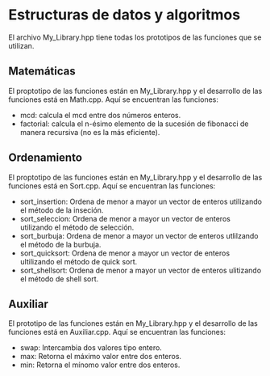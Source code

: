 # Estructuras de datos y algoritmos

El archivo My_Library.hpp tiene todas los prototipos de las funciones que se utilizan. 

## Matemáticas

El proptotipo de las funciones están en My_Library.hpp y el desarrollo de las funciones está en Math.cpp. Aquí se encuentran las funciones:

- mcd: calcula el mcd entre dos números enteros.
- factorial: calcula el n-ésimo elemento de la sucesión de fibonacci de manera recursiva (no es la más eficiente).

## Ordenamiento

El proptotipo de las funciones están en My_Library.hpp y el desarrollo de las funciones está en Sort.cpp. Aquí se encuentran las funciones:

- sort_insertion: Ordena de menor a mayor un vector de enteros utilizando el método de la inseción. 
- sort_seleccion: Ordena de menor a mayor un vector de enteros utilizando el método de selección. 
- sort_burbuja: Ordena de menor a mayor un vector de enteros utlilzando el método de la burbuja. 
- sort_quicksort: Ordena de menor a mayor un vector de enteros ultilizando el método de quick sort. 
- sort_shellsort: Ordena de menor a mayor un vector de enteros ulitizando el método de shell sort.

## Auxiliar

El prototipo de las funciones están en My_Library.hpp y el desarrollo de las funciones está en Auxiliar.cpp. Aquí se encuentran las funciones:

- swap: Intercambia dos valores tipo entero.
- max: Retorna el máximo valor entre dos enteros.
- min: Retorna el mínomo valor entre dos enteros.